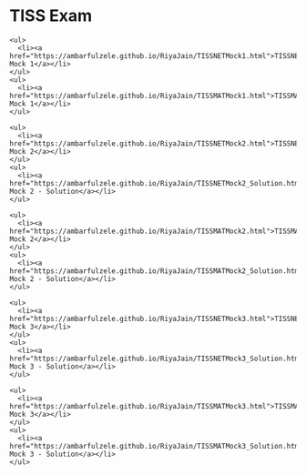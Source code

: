 <html>
<head></head>
<body>
	<h1>TISS Exam</h1>
	
	<ul> 
	  <li><a href="https://ambarfulzele.github.io/RiyaJain/TISSNETMock1.html">TISSNET Mock 1</a></li>
	</ul>
	<ul> 
	  <li><a href="https://ambarfulzele.github.io/RiyaJain/TISSMATMock1.html">TISSMAT Mock 1</a></li>
	</ul>
	
	<ul> 
	  <li><a href="https://ambarfulzele.github.io/RiyaJain/TISSNETMock2.html">TISSNET Mock 2</a></li>
	</ul>
	<ul> 
	  <li><a href="https://ambarfulzele.github.io/RiyaJain/TISSNETMock2_Solution.html">TISSNET Mock 2 - Solution</a></li>
	</ul>
	
	<ul> 
	  <li><a href="https://ambarfulzele.github.io/RiyaJain/TISSMATMock2.html">TISSMAT Mock 2</a></li>
	</ul>
	<ul> 
	  <li><a href="https://ambarfulzele.github.io/RiyaJain/TISSMATMock2_Solution.html">TISSMAT Mock 2 - Solution</a></li>
	</ul>
	
	<ul> 
	  <li><a href="https://ambarfulzele.github.io/RiyaJain/TISSNETMock3.html">TISSNET Mock 3</a></li>
	</ul>
	<ul> 
	  <li><a href="https://ambarfulzele.github.io/RiyaJain/TISSNETMock3_Solution.html">TISSNET Mock 3 - Solution</a></li>
	</ul>
	
	<ul> 
	  <li><a href="https://ambarfulzele.github.io/RiyaJain/TISSMATMock3.html">TISSMAT Mock 3</a></li>
	</ul>
	<ul> 
	  <li><a href="https://ambarfulzele.github.io/RiyaJain/TISSMATMock3_Solution.html">TISSMAT Mock 3 - Solution</a></li>
	</ul>
</body></html>
